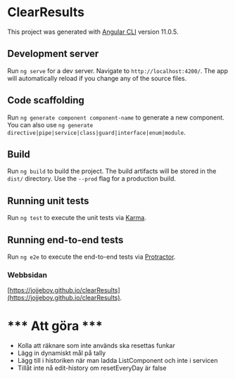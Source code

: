 # ClearResults

This project was generated with [Angular CLI](https://github.com/angular/angular-cli) version 11.0.5.

## Development server

Run `ng serve` for a dev server. Navigate to `http://localhost:4200/`. The app will automatically reload if you change any of the source files.

## Code scaffolding

Run `ng generate component component-name` to generate a new component. You can also use `ng generate directive|pipe|service|class|guard|interface|enum|module`.

## Build

Run `ng build` to build the project. The build artifacts will be stored in the `dist/` directory. Use the `--prod` flag for a production build.

## Running unit tests

Run `ng test` to execute the unit tests via [Karma](https://karma-runner.github.io).

## Running end-to-end tests

Run `ng e2e` to execute the end-to-end tests via [Protractor](http://www.protractortest.org/).

### Webbsidan

[https://jojjeboy.github.io/clearResults](https://jojjeboy.github.io/clearResults).


  # *** Att göra *** ##

- Kolla att räknare som inte används ska resettas funkar
- Lägg in dynamiskt mål på tally
- Lägg till i historiken när man ladda ListComponent och inte i servicen
- Tillåt inte nå edit-history om resetEveryDay är false 

